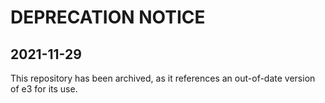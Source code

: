 # DEPRECATION NOTICE

## 2021-11-29

This repository has been archived, as it references an out-of-date version of e3 for its use.



